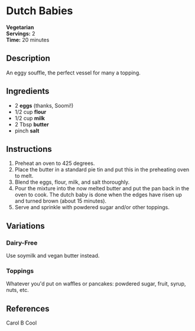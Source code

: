 # Dutch Babies

**Vegetarian**  
**Servings:** 2  
**Time:** 20 minutes

## Description

An eggy souffle, the perfect vessel for many a topping.

## Ingredients

- 2 **eggs** (thanks, Soomi!)
- 1/2 cup **flour**
- 1/2 cup **milk**
- 2 Tbsp **butter**
- pinch **salt**

## Instructions

1. Preheat an oven to 425 degrees.
2. Place the butter in a standard pie tin and put this in the preheating oven to melt.
3. Blend the eggs, flour, milk, and salt thoroughly.
4. Pour the mixture into the now melted butter and put the pan back in the oven to cook. The dutch baby is done when the edges have risen up and turned brown (about 15 minutes).
5. Serve and sprinkle with powdered sugar and/or other toppings.

## Variations

### Dairy-Free

Use soymilk and vegan butter instead.

### Toppings

Whatever you'd put on waffles or pancakes: powdered sugar, fruit, syrup, nuts, etc.

## References

Carol B Cool